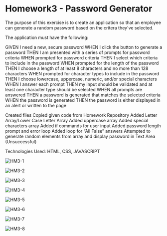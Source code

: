 # Homework3 - Password Generator

The purpose of this exercise is to create an application so that an employee can generate a random password based on the critera they've selected. 

The application must have the following:

GIVEN I need a new, secure password
WHEN I click the button to generate a password
THEN I am presented with a series of prompts for password criteria
WHEN prompted for password criteria
THEN I select which criteria to include in the password
WHEN prompted for the length of the password
THEN I choose a length of at least 8 characters and no more than 128 characters
WHEN prompted for character types to include in the password
THEN I choose lowercase, uppercase, numeric, and/or special characters
WHEN I answer each prompt
THEN my input should be validated and at least one character type should be selected
WHEN all prompts are answered
THEN a password is generated that matches the selected criteria
WHEN the password is generated
THEN the password is either displayed in an alert or written to the page

<!-- Steps -->
Created files
Copied given code from Homework Repository
Added Letter Array/Lower Case Letter Array
Added uppercase array
Added special characters array
Added if commands for user input
Added password length prompt and error loop
Added loop for “All False” answers
Attempted to generate random elements from array and display password in Text Area (Unsuccessful)

Technologies Used: HTML, CSS, JAVASCRIPT

<!-- Screenshots -->
![HM3-1](https://user-images.githubusercontent.com/66282427/101432570-18cacc80-38d7-11eb-924a-04c5398baa58.png)

![HM3-2](https://user-images.githubusercontent.com/66282427/101432575-1cf6ea00-38d7-11eb-8641-33559698ed9c.png)

![HM3-3](https://user-images.githubusercontent.com/66282427/101432582-208a7100-38d7-11eb-9a9d-9840c31240ac.png)

![HM3-4](https://user-images.githubusercontent.com/66282427/101432589-23856180-38d7-11eb-82a2-f7fad9c4d778.png)

![HM3-5](https://user-images.githubusercontent.com/66282427/101432602-2718e880-38d7-11eb-9615-87e086e3545b.png)

![HM3-6](https://user-images.githubusercontent.com/66282427/101432611-2aac6f80-38d7-11eb-8c2d-e4b1cc19e84c.png)

![HM3-7](https://user-images.githubusercontent.com/66282427/101432619-2e3ff680-38d7-11eb-8629-f19287eba06f.png)

![HM3-8](https://user-images.githubusercontent.com/66282427/101432630-339d4100-38d7-11eb-9535-e232023402aa.png)
